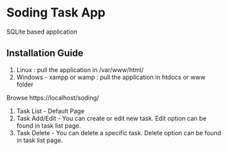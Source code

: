 # Soding Task App

SQLite based application

## Installation Guide

1. Linux : pull the application in /var/www/html/
2. Windows - xampp or wamp : pull the application in htdocs or www folder

Browse https://localhost/soding/

1. Task List - Default Page
2. Task Add/Edit - You can create or edit new task. Edit option can be found in task list page.
3. Task Delete - You can delete a specific task. Delete option can be found in task list page.
